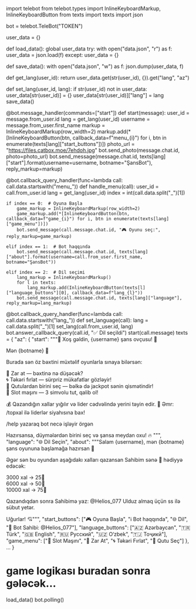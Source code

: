 import telebot
from telebot.types import InlineKeyboardMarkup, InlineKeyboardButton
from texts import texts
import json

bot = telebot.TeleBot("TOKEN")

user_data = {}

def load_data():
    global user_data
    try:
        with open("data.json", "r") as f:
            user_data = json.load(f)
    except:
        user_data = {}

def save_data():
    with open("data.json", "w") as f:
        json.dump(user_data, f)

def get_lang(user_id):
    return user_data.get(str(user_id), {}).get("lang", "az")

def set_lang(user_id, lang):
    if str(user_id) not in user_data:
        user_data[str(user_id)] = {}
    user_data[str(user_id)]["lang"] = lang
    save_data()

@bot.message_handler(commands=["start"])
def start(message):
    user_id = message.from_user.id
    lang = get_lang(user_id)
    username = message.from_user.first_name
    markup = InlineKeyboardMarkup(row_width=2)
    markup.add(*[InlineKeyboardButton(btn, callback_data=f"menu_{i}") for i, btn in enumerate(texts[lang]["start_buttons"])])
    photo_url = "https://files.catbox.moe/7ehdoh.jpg"
    bot.send_photo(message.chat.id, photo=photo_url)
    bot.send_message(message.chat.id, texts[lang]["start"].format(username=username, botname="ŞansBot"), reply_markup=markup)

@bot.callback_query_handler(func=lambda call: call.data.startswith("menu_"))
def handle_menu(call):
    user_id = call.from_user.id
    lang = get_lang(user_id)
    index = int(call.data.split("_")[1])

    if index == 0:  # Oyuna Başla
        game_markup = InlineKeyboardMarkup(row_width=2)
        game_markup.add(*[InlineKeyboardButton(btn, callback_data=f"game_{i}") for i, btn in enumerate(texts[lang]["game_menu"])])
        bot.send_message(call.message.chat.id, "🎮 Oyunu seç:", reply_markup=game_markup)

    elif index == 1:  # Bot haqqında
        bot.send_message(call.message.chat.id, texts[lang]["about"].format(username=call.from_user.first_name, botname="ŞansBot"))

    elif index == 2:  # Dil seçimi
        lang_markup = InlineKeyboardMarkup()
        for l in texts:
            lang_markup.add(InlineKeyboardButton(texts[l]["language_buttons"][0], callback_data=f"lang_{l}"))
        bot.send_message(call.message.chat.id, texts[lang]["language"], reply_markup=lang_markup)

@bot.callback_query_handler(func=lambda call: call.data.startswith("lang_"))
def set_language(call):
    lang = call.data.split("_")[1]
    set_lang(call.from_user.id, lang)
    bot.answer_callback_query(call.id, "✅ Dil seçildi")
    start(call.message)
texts = {
    "az": {
        "start": """🎉 Xoş gəldin, {username} şans ovçusu! 🎰

Mən {botname} 🤖

Burada sən öz bəxtini müxtəlif oyunlarla sınaya bilərsən:

🎲 Zar at — bəxtinə nə düşəcək?  
🌀 Təkəri fırlat — sürpriz mükafatlar gözləyir!  
🎁 Qutulardan birini seç — bəlkə də jackpot sənin qismətindir!  
🍒 Slot maşını — 3 simvolu tut, qalib ol!  

💰 Qazandığın xallar yığılır və lider cədvəlində yerini təyin edir. 
🧠 Əmr: /topxal ilə liderlər siyahısına bax!

/help yazaraq bot necə işləyir örgən

Hazırsansa, düymələrdən birini seç və şansa meydan oxu! 🔥
""",
        "language": "🌐 Dil Seçin",
        "about": """Salam {username}, mən {botname} şans oyununa başlamağa hazırsan 🎉

Əgər sən bu oyundan aşağıdakı xalları qazansan Sahibim sənə 🌟 hədiyyə edəcək:

3000 xal → 25🌟  
6000 xal → 50🌟  
10000 xal → 75🌟

Qazandıqdan sonra Sahibimə yaz: @Helios_077
Ulduz almaq üçün ss ilə sübut yetər.

Uğurlar! 💘""",
        "start_buttons": ["🎮 Oyuna Başla", "ℹ️ Bot haqqında", "🌐 Dil", "👤 Bot Sahibi: @Helios_077"],
        "language_buttons": ["🇦🇿 Azərbaycan", "🇹🇷 Türk", "🇬🇧 English", "🇷🇺 Русский", "🇺🇿 O‘zbek", "🇹🇯 Тоҷикӣ"],
        "game_menu": ["🍒 Slot Maşını", "🎲 Zar At", "🌀 Təkəri Fırlat", "🎁 Qutu Seç"]
    },
    ...
}

# game logikası buradan sonra gələcək...

load_data()
bot.polling()
